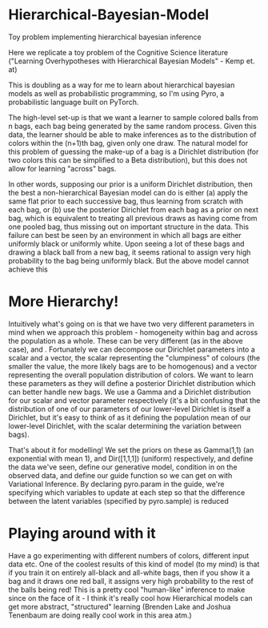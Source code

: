 # Hierarchical-Bayesian-Model
Toy problem implementing hierarchical bayesian inference

Here we replicate a toy problem of the Cognitive Science literature 
("Learning Overhypotheses with Hierarchical Bayesian Models" - Kemp et. at)

This is doubling as a way for me to learn about hierarchical bayesian models as well as probabilistic programming, so I'm using Pyro, a 
probabilistic language built on PyTorch.

The high-level set-up is that we want a learner to sample colored balls from n bags, each bag being generated by the same random
process. Given this data, the learner should be able to make inferences as to the distribution of colors within the (n+1)th bag, given
only one draw. The natural model for this problem of guessing the make-up of a bag is a Dirichlet distribution (for two colors this can
be simplified to a Beta distribution), but this does not allow for learning "across" bags. 

In other words, supposing our prior is a uniform Dirichlet distribution, then the best a non-hierarchical Bayesian model can do is either (a) apply the same flat prior to each successive bag, thus learning from scratch with each bag, or (b) use the posterior Dirichlet from each bag as a prior on next bag, which is equivalent to treating all previous draws as having come from one pooled bag, thus missing out on important structure in the data. This failure can best be seen by an environment in which all bags are either uniformly black or uniformly white. Upon seeing a lot of these bags and drawing a black ball from a new bag, it seems rational to assign very high probability to the bag being uniformly black. But the above model cannot
achieve this

# More Hierarchy!

Intuitively what's going on is that we have two very different parameters in mind when we approach this problem - homogeneity within
bag and across the population as a whole. These can be very different (as in the above case), and . Fortunately we can decompose our Dirichlet parameters into a scalar and a vector, the scalar representing the "clumpiness" of colours (the smaller the value, the more likely bags are to be homogenous) and a vector representing the overall population distribution of colors. We want to learn these parameters as they will define a posterior Dirichlet distribution which can better handle new bags. We use a Gamma and a Dirichlet distribution for our scalar and vector parameter respectively (it's a bit confusing that the distribution of one of our parameters of our lower-level Dirichlet is itself a Dirichlet, but it's easy to think of as it defining the population mean of our lower-level Dirichlet, with the scalar determining the variation between bags). 

That's about it for modelling! We set the priors on these as Gamma(1,1) (an exponential with mean 1), and Dir([1,1,1]) (uniform) respectively, and define the data we've seen, define our generative model, condition in on the observed data, and define
our guide function so we can get on with Variational Inference. By declaring pyro.param in the guide, we're specifying which variables to update at each step so that the difference between the latent variables (specified by pyro.sample) is reduced

# Playing around with it

Have a go experimenting with different numbers of colors, different input data etc. One of the coolest results of this kind of model
(to my mind) is that if you train it on entirely all-black and all-white bags, then if you show it a bag and it draws one red ball, it assigns very high probability to the rest of the balls being red! This is a pretty cool "human-like" inference to make since on the face of it - I think it's really cool how Hierarchical models can get more abstract, "structured" learning (Brenden Lake and Joshua Tenenbaum are doing really cool work in this area atm.)

